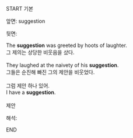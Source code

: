 START
기본

앞면:
suggestion


뒷면:
<div>The <strong>suggestion</strong> was greeted by hoots of laughter. </div><div><div>그 제의는 상당한 비웃음을 샀다.</div></div><div><br></div><div><div>They laughed at the naivety of his <strong>suggestion</strong>. </div><div><div>그들은 순진해 빠진 그의 제안을 비웃었다.</div></div></div><div><br></div><div><div><div><span>그럼 제안 하나 있어.</span></div></div><div><div><span>I have a <strong>suggestion</strong>.</span></div></div></div><div><br></div><div>제안</div>


해석:
<!--ID: 1746614454799-->
END